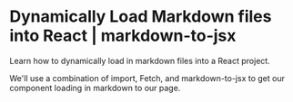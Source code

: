 # Dynamically Load Markdown files into React | markdown-to-jsx

Learn how to dynamically load in markdown files into a React project.

We'll use a combination of import, Fetch, and markdown-to-jsx to get our component loading in markdown to our page.

